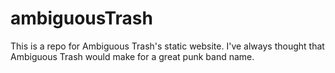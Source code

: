 # ambiguousTrash
This is a repo for Ambiguous Trash's static website.
I've always thought that Ambiguous Trash would make for a great punk band name.
